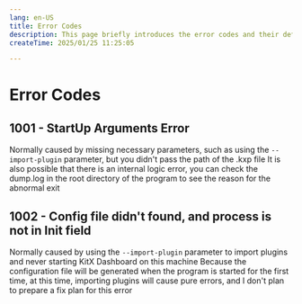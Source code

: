 ```yaml
---
lang: en-US
title: Error Codes
description: This page briefly introduces the error codes and their definitions of KitX Dashboard
createTime: 2025/01/25 11:25:05

---
```


# Error Codes

## 1001 - StartUp Arguments Error
Normally caused by missing necessary parameters, such as using the `--import-plugin` parameter, but you didn't pass the path of the .kxp file
It is also possible that there is an internal logic error, you can check the dump.log in the root directory of the program to see the reason for the abnormal exit

## 1002 - Config file didn't found, and process is not in Init field
Normally caused by using the `--import-plugin` parameter to import plugins and never starting KitX Dashboard on this machine
Because the configuration file will be generated when the program is started for the first time, at this time, importing plugins will cause pure errors, and I don't plan to prepare a fix plan for this error

